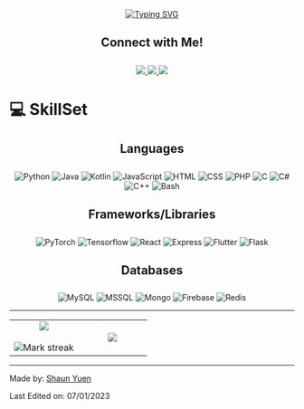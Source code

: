 <div align="center">
    <a href="https://git.io/typing-svg"><img src="https://readme-typing-svg.herokuapp.com?font=Fira+Code&pause=1000&width=435&lines=Computer+Science+Enthusiast+-+Samuel+Tan" alt="Typing SVG" /></a>
</div>

<h2 align="center" style="padding-bottom: 10px;">Connect with Me!</h2>
<p align="center">
    <a href="https://www.linkedin.com/in/tanzhiweisamuel/">
        <img src="https://img.shields.io/badge/LinkedIn-075b9d.svg?&style=for-the-badge&logo=linkedin&logoColor=white"/>
    </a>
    <a href="https://www.instagram.com/smokedsammon_/">
        <img src="https://img.shields.io/badge/Instagram-9b1fe8.svg?&style=for-the-badge&logo=instagram&logoColor=white"/>
    </a>
    <a href="https://react-portfolio-5tduiaezf-hypotheticalwhale.vercel.app">
        <img src="https://img.shields.io/badge/&style=for-the-badge&Website&logoColor=white"/>
    </a>
  
</p>

# 💻 SkillSet
<h2 align="center" style="padding-bottom: 10px;"><b>Languages</b></h2>
<p align="center">
    <img src="https://img.shields.io/badge/Python-14354C?style=for-the-badge&logo=python&logoColor=white" alt="Python"/>
    <img src="https://img.shields.io/badge/Java-007396?style=for-the-badge&logo=java&logoColor=white" alt="Java"/>
    <img src="https://img.shields.io/badge/Kotlin-0095D5?style=for-the-badge&logo=kotlin&logoColor=white" alt="Kotlin"/>
    <img src="https://img.shields.io/badge/JavaScript-7e0d81?style=for-the-badge&logo=javascript&logoColor=white" alt="JavaScript"/>
    <img src="https://img.shields.io/badge/HTML-239120?style=for-the-badge&logo=html5&logoColor=white" alt="HTML"/>
    <img src="https://img.shields.io/badge/CSS-239120?style=for-the-badge&logo=css3&logoColor=white" alt="CSS"/>
    <img src="https://img.shields.io/badge/PHP-777BB4?style=for-the-badge&logo=php&logoColor=white" alt="PHP"/>
    <img src="https://img.shields.io/badge/C-00599C?style=for-the-badge&logo=c&logoColor=white" alt="C"/>
    <img src="https://img.shields.io/badge/C%23-239120?style=for-the-badge&logo=c-sharp&logoColor=white" alt="C#"/>
    <img src="https://img.shields.io/badge/C++-007ACC?style=for-the-badge&logo=cplusplus&logoColor=white" alt="C++"/>
    <img src="https://img.shields.io/badge/Shell-121011?style=for-the-badge&logo=gnu-bash&logoColor=white" alt="Bash"/>
</p>

<h2 align="center" style="padding-bottom: 10px;"><b>Frameworks/Libraries</b></h2>
<p align="center">
    <img src="https://img.shields.io/badge/PyTorch-ee4c2c?style=for-the-badge&logo=pytorch&logoColor=white" alt="PyTorch"/>
    <img src="https://img.shields.io/badge/Tensorflow-e65b29?style=for-the-badge&logo=tensorflow&logoColor=white" alt="Tensorflow"/>
    <img src="https://img.shields.io/badge/React-0f85e3?style=for-the-badge&logo=react&logoColor=white" alt="React"/>
    <img src="https://img.shields.io/badge/Express-dd2326?style=for-the-badge&logo=express&logoColor=white" alt="Express"/>
    <img src="https://img.shields.io/badge/Flutter-075b9d?style=for-the-badge&logo=flutter&logoColor=white" alt="Flutter"/>
    <img src="https://img.shields.io/badge/Flask-000000?style=for-the-badge&logo=flask&logoColor=white" alt="Flask"/>
</p>

<h2 align="center" style="padding-bottom: 10px;"><b>Databases</b></h2>
<p align="center">
    <img src="https://img.shields.io/badge/MySQL-d88600?style=for-the-badge&logo=mysql&logoColor=white" alt="MySQL"/>
    <img src="https://img.shields.io/badge/MSSQL-a91d22?style=for-the-badge&logo=mssql&logoColor=white" alt="MSSQL"/>
    <img src="https://img.shields.io/badge/MongoDB-429543?style=for-the-badge&logo=mongodb&logoColor=white" alt="Mongo"/>
    <img src="https://img.shields.io/badge/Firebase-e97b0a?style=for-the-badge&logo=firebase&logoColor=white" alt="Firebase"/>
    <img src="https://img.shields.io/badge/Redis-9e2321?style=for-the-badge&logo=redis&logoColor=white" alt="Redis"/>
</p>

<hr>

<table border="0" align="center">
    <tr border="0">
        <td width="50%" align="center">
            <img  align="center"  src="https://github-readme-stats-git-masterrstaa-rickstaa.vercel.app/api?username=shaunyuencw&&show_icons=true&theme=tokyonight" />
            </br></br>
            <img  title="🔥 Get streak stats for your profile at git.io/streak-stats" alt="Mark streak" src="https://github-readme-streak-stats.herokuapp.com/?user=shaunyuencw&theme=highcontrast&hide_border=true&mode=weekly" />
        </td>
        <td width="50%" align="center">
            <img align="center"  src="https://github-readme-stats-anuraghazra1.vercel.app/api/top-langs/?username=shaunyuencw&theme=dark&hide_border=true&no-bg=true&no-frame=true&langs_count=10&hide=jupyter%20notebook"/>
        </td>
    </tr>
</table>

<hr>


Made by: [Shaun Yuen](https://github.com/shaunyuencw)

Last Edited on: 07/01/2023
